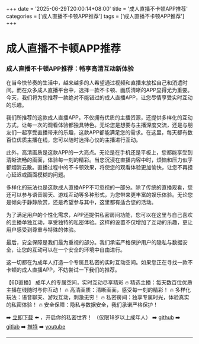 +++
date = '2025-06-29T20:00:14+08:00'
title = '成人直播不卡顿APP推荐'
categories = ['成人直播不卡顿APP推荐']
tags = ['成人直播不卡顿APP推荐']
+++

# 成人直播不卡顿APP推荐

### 成人直播不卡顿APP推荐：畅享高清互动新体验

在当今快节奏的生活中，越来越多的人希望通过视频和直播来放松自己和消遣时间。而在众多成人直播平台中，选择一款不卡顿、画质清晰的APP显得尤为重要。今天，我们将为您推荐一款绝对不能错过的成人直播APP，让您尽情享受实时互动的乐趣。

我们所推荐的这款成人直播APP，不仅拥有优质的主播资源，还提供多样化的互动方式，让每一次的观看体验都独具特色。无论您是想要与主播深度交流，还是与朋友们一起享受直播带来的乐趣，这款APP都能满足您的需求。在这里，每天都有数百位优质主播在线，您可以随时选择心仪的主播进行互动。

此外，高清画质是这款APP的一大亮点。无论是在手机还是平板上，您都能享受到清晰流畅的画面，体验每一刻的精彩。当您沉浸在直播内容中时，烦恼和压力似乎都烟消云散。直播过程中的不卡顿效果，将使您的观看体验更加愉快，让您不再担心延迟或画面模糊的问题。

多样化的玩法也是这款成人直播APP不可忽视的一部分。除了传统的直播观看，您还可以参与语音聊天、游戏互动等多种形式，为您带来更丰富的娱乐体验。无论您是倾向于静静欣赏，还是希望参与其中，这里都有适合您的活动。

为了满足用户的个性化需求，APP还提供私密房间功能，您可以在这里与自己喜欢的主播单独互动，享受独特的私密体验。这样的设置不仅增加了互动的乐趣，更让用户感受到尊重与特殊的体验。

最后，安全保障是我们最为重视的部分。我们承诺严格保护用户的隐私与数据安全，让您的互动可以在一个安全的环境中自由进行。

这一切都在为成年人打造一个专属且私密的实时互动空间。如果您正在寻找一款不卡顿的成人直播APP，不妨尝试一下我们的推荐。

【6D直播】
成年人的专属空间，实时互动尽享精彩
🔥 精选主播：每天数百位优质主播在线随时与你互动！
🔥 高清画质：清晰画面，感受每一刻的精彩！
🔥 多样化玩法：语音聊天、游戏互动，刺激无穷！
🔥 私密房间：独享专属时光，体验真实的私密体验！
🔥 安全保障：隐私与数据安全，我们承诺严格保护！

➡️ [立即下载](https://down123.s3.ap-east-1.amazonaws.com/down/down.html?channelCode=blog) ⬅️ ，开启你的私密世界！
（仅限18岁以上成年人）
➡️ [github](https://aldult-live.github.io/)
➡️ [gitlab](https://seo-09598d.gitlab.io/)
➡️ [推特](https://x.com/wegame33)
➡️ [youtube](https://www.youtube.com/@6Dlive)

---
